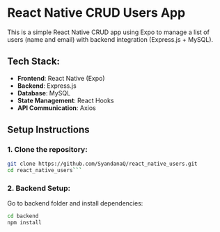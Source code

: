 # React Native CRUD Users App

This is a simple React Native CRUD app using Expo to manage a list of users (name and email) with backend integration (Express.js + MySQL).

## Tech Stack:
- **Frontend**: React Native (Expo)
- **Backend**: Express.js
- **Database**: MySQL
- **State Management**: React Hooks
- **API Communication**: Axios

## Setup Instructions

### 1. Clone the repository:
```bash
git clone https://github.com/SyandanaQ/react_native_users.git
cd react_native_users```
```
### 2. Backend Setup:
Go to backend folder and install dependencies:
```bash
cd backend
npm install
```
